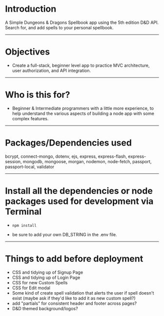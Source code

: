 # Introduction

A Simple Dungeons & Dragons Spellbook app using the 5th edition D&D API. Search for, and add spells to your personal spellbook.

---

# Objectives

 - Create a full-stack, beginner level app to practice MVC architecture, user authorization, and API integration.

---

# Who is this for? 

- Beginner & Intermediate programmers with a little more experience, to help understand the various aspects of building a node app with some complex features.

---

# Packages/Dependencies used 

bcrypt, connect-mongo, dotenv, ejs, express, express-flash, express-session, mongodb, mongoose, morgan, nodemon, node-fetch, passport, passport-local, validator

---

# Install all the dependencies or node packages used for development via Terminal

- `npm install`

- be sure to add your own DB_STRING in the .env file. 

---

# Things to add before deployment
- CSS and tidying up of Signup Page
- CSS and tidying up of Login Page
- CSS for new Custom Spells
- CSS for Edit modal
- Some kind of create spell validation that alerts the user if spell doesn't exist (maybe ask if they'd like to add it as new custom spell?)
- add "partials" for consistent header and footer across pages?
- D&D themed background/logos?

